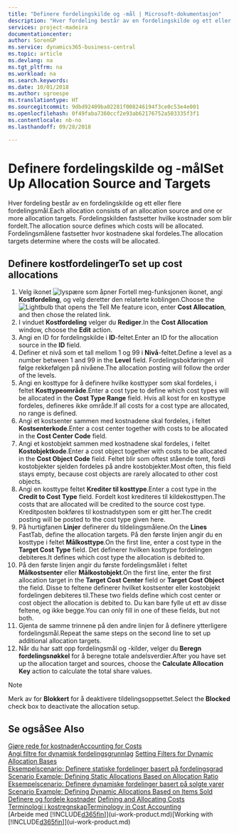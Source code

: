 ```yaml
---
title: "Definere fordelingskilde og -mål | Microsoft-dokumentasjon"
description: "Hver fordeling består av en fordelingskilde og ett eller flere fordelingsmål. Fordelingskilden fastsetter hvilke kostnader som blir fordelt. Fordelingsmålene fastsetter hvor kostnadene skal fordeles."
services: project-madeira
documentationcenter: 
author: SorenGP
ms.service: dynamics365-business-central
ms.topic: article
ms.devlang: na
ms.tgt_pltfrm: na
ms.workload: na
ms.search.keywords: 
ms.date: 10/01/2018
ms.author: sgroespe
ms.translationtype: HT
ms.sourcegitcommit: 9dbd92409ba02281f008246194f3ce0c53e4e001
ms.openlocfilehash: 0f49faba7360ccf2e93ab62176752a503335f3f1
ms.contentlocale: nb-no
ms.lasthandoff: 09/28/2018

---
```

# <a name="set-up-allocation-source-and-targets"></a><span data-ttu-id="f79ef-105">Definere fordelingskilde og -mål</span><span class="sxs-lookup"><span data-stu-id="f79ef-105">Set Up Allocation Source and Targets</span></span>
<span data-ttu-id="f79ef-106">Hver fordeling består av en fordelingskilde og ett eller flere fordelingsmål.</span><span class="sxs-lookup"><span data-stu-id="f79ef-106">Each allocation consists of an allocation source and one or more allocation targets.</span></span> <span data-ttu-id="f79ef-107">Fordelingskilden fastsetter hvilke kostnader som blir fordelt.</span><span class="sxs-lookup"><span data-stu-id="f79ef-107">The allocation source defines which costs will be allocated.</span></span> <span data-ttu-id="f79ef-108">Fordelingsmålene fastsetter hvor kostnadene skal fordeles.</span><span class="sxs-lookup"><span data-stu-id="f79ef-108">The allocation targets determine where the costs will be allocated.</span></span>  

## <a name="to-set-up-cost-allocations"></a><span data-ttu-id="f79ef-109">Definere kostfordelinger</span><span class="sxs-lookup"><span data-stu-id="f79ef-109">To set up cost allocations</span></span>  
1.  <span data-ttu-id="f79ef-110">Velg ikonet ![lyspære som åpner Fortell meg-funksjonen](media/ui-search/search_small.png "Fortell hva du vil gjøre") ikonet, angi **Kostfordeling**, og velg deretter den relaterte koblingen.</span><span class="sxs-lookup"><span data-stu-id="f79ef-110">Choose the ![Lightbulb that opens the Tell Me feature](media/ui-search/search_small.png "Tell me what you want to do") icon, enter **Cost Allocation**, and then chose the related link.</span></span>  
2.  <span data-ttu-id="f79ef-111">I vinduet **Kostfordeling** velger du **Rediger**.</span><span class="sxs-lookup"><span data-stu-id="f79ef-111">In the **Cost Allocation** window, choose the **Edit** action.</span></span>  
3.  <span data-ttu-id="f79ef-112">Angi en ID for fordelingskilde i **ID**-feltet.</span><span class="sxs-lookup"><span data-stu-id="f79ef-112">Enter an ID for the allocation source in the **ID** field.</span></span>  
4.  <span data-ttu-id="f79ef-113">Definer et nivå som et tall mellom 1 og 99 i **Nivå**-feltet.</span><span class="sxs-lookup"><span data-stu-id="f79ef-113">Define a level as a number between 1 and 99 in the **Level** field.</span></span> <span data-ttu-id="f79ef-114">Fordelingsbokføringen vil følge rekkefølgen på nivåene.</span><span class="sxs-lookup"><span data-stu-id="f79ef-114">The allocation posting will follow the order of the levels.</span></span>  
5.  <span data-ttu-id="f79ef-115">Angi en kosttype for å definere hvilke kosttyper som skal fordeles, i feltet **Kosttypeområde**.</span><span class="sxs-lookup"><span data-stu-id="f79ef-115">Enter a cost type to define which cost types will be allocated in the **Cost Type Range** field.</span></span> <span data-ttu-id="f79ef-116">Hvis all kost for en kosttype fordeles, defineres ikke område.</span><span class="sxs-lookup"><span data-stu-id="f79ef-116">If all costs for a cost type are allocated, no range is defined.</span></span>  
6.  <span data-ttu-id="f79ef-117">Angi et kostsenter sammen med kostnadene skal fordeles, i feltet **Kostsenterkode**.</span><span class="sxs-lookup"><span data-stu-id="f79ef-117">Enter a cost center together with costs to be allocated in the **Cost Center Code** field.</span></span>  
7.  <span data-ttu-id="f79ef-118">Angi et kostobjekt sammen med kostnadene skal fordeles, i feltet **Kostobjektkode**.</span><span class="sxs-lookup"><span data-stu-id="f79ef-118">Enter a cost object together with costs to be allocated in the **Cost Object Code** field.</span></span> <span data-ttu-id="f79ef-119">Feltet blir som oftest stående tomt, fordi kostobjekter sjelden fordeles på andre kostobjekter.</span><span class="sxs-lookup"><span data-stu-id="f79ef-119">Most often, this field stays empty, because cost objects are rarely allocated to other cost objects.</span></span>  
8.  <span data-ttu-id="f79ef-120">Angi en kosttype feltet **Krediter til kosttype**.</span><span class="sxs-lookup"><span data-stu-id="f79ef-120">Enter a cost type in the **Credit to Cost Type** field.</span></span> <span data-ttu-id="f79ef-121">Fordelt kost krediteres til kildekosttypen.</span><span class="sxs-lookup"><span data-stu-id="f79ef-121">The costs that are allocated will be credited to the source cost type.</span></span> <span data-ttu-id="f79ef-122">Kreditposten bokføres til kostnadstypen som er gitt her.</span><span class="sxs-lookup"><span data-stu-id="f79ef-122">The credit posting will be posted to the cost type given here.</span></span>  
9. <span data-ttu-id="f79ef-123">På hurtigfanen **Linjer** definerer du tildelingsmålene.</span><span class="sxs-lookup"><span data-stu-id="f79ef-123">On the **Lines** FastTab, define the allocation targets.</span></span> <span data-ttu-id="f79ef-124">På den første linjen angir du en kosttype i feltet **Målkosttype**.</span><span class="sxs-lookup"><span data-stu-id="f79ef-124">On the first line, enter a cost type in the **Target Cost Type** field.</span></span> <span data-ttu-id="f79ef-125">Det definerer hvilken kosttype fordelingen debiteres.</span><span class="sxs-lookup"><span data-stu-id="f79ef-125">It defines which cost type the allocation is debited to.</span></span>  
10. <span data-ttu-id="f79ef-126">På den første linjen angir du første fordelingsmålet i feltet **Målkostsenter** eller **Målkostobjekt**.</span><span class="sxs-lookup"><span data-stu-id="f79ef-126">On the first line, enter the first allocation target in the **Target Cost Center** field or **Target Cost Object** the field.</span></span> <span data-ttu-id="f79ef-127">Disse to feltene definerer hvilket kostsenter eller kostobjekt fordelingen debiteres til.</span><span class="sxs-lookup"><span data-stu-id="f79ef-127">These two fields define which cost center or cost object the allocation is debited to.</span></span> <span data-ttu-id="f79ef-128">Du kan bare fylle ut ett av disse feltene, og ikke begge.</span><span class="sxs-lookup"><span data-stu-id="f79ef-128">You can only fill in one of these fields, but not both.</span></span>  
11. <span data-ttu-id="f79ef-129">Gjenta de samme trinnene på den andre linjen for å definere ytterligere fordelingsmål.</span><span class="sxs-lookup"><span data-stu-id="f79ef-129">Repeat the same steps on the second line to set up additional allocation targets.</span></span>  
12. <span data-ttu-id="f79ef-130">Når du har satt opp fordelingsmål og -kilder, velger du **Beregn fordelingsnøkkel** for å beregne totale andelsverdier.</span><span class="sxs-lookup"><span data-stu-id="f79ef-130">After you have set up the allocation target and sources, choose the **Calculate Allocation Key** action to calculate the total share values.</span></span>  

> [!NOTE]  
>  <span data-ttu-id="f79ef-131">Merk av for **Blokkert** for å deaktivere tildelingsoppsettet.</span><span class="sxs-lookup"><span data-stu-id="f79ef-131">Select the **Blocked** check box to deactivate the allocation setup.</span></span>  

## <a name="see-also"></a><span data-ttu-id="f79ef-132">Se også</span><span class="sxs-lookup"><span data-stu-id="f79ef-132">See Also</span></span>  
[<span data-ttu-id="f79ef-133">Gjøre rede for kostnader</span><span class="sxs-lookup"><span data-stu-id="f79ef-133">Accounting for Costs</span></span>](finance-manage-cost-accounting.md)  
 <span data-ttu-id="f79ef-134">[Angi filtre for dynamisk fordelingsgrunnlag](finance-setting-filters-for-dynamic-allocation-bases.md) </span><span class="sxs-lookup"><span data-stu-id="f79ef-134">[Setting Filters for Dynamic Allocation Bases](finance-setting-filters-for-dynamic-allocation-bases.md) </span></span>  
 <span data-ttu-id="f79ef-135">[Eksempelscenario: Definere statiske fordelinger basert på fordelingsgrad](finance-scenario-example-defining-static-allocations-based-on-allocation-ratio.md) </span><span class="sxs-lookup"><span data-stu-id="f79ef-135">[Scenario Example: Defining Static Allocations Based on Allocation Ratio](finance-scenario-example-defining-static-allocations-based-on-allocation-ratio.md) </span></span>  
 <span data-ttu-id="f79ef-136">[Eksempelscenario: Definere dynamiske fordelinger basert på solgte varer](finance-scenario-example-defining-dynamic-allocations-based-on-items-sold.md) </span><span class="sxs-lookup"><span data-stu-id="f79ef-136">[Scenario Example: Defining Dynamic Allocations Based on Items Sold](finance-scenario-example-defining-dynamic-allocations-based-on-items-sold.md) </span></span>  
 <span data-ttu-id="f79ef-137">[Definere og fordele kostnader](finance-define-and-allocate-costs.md) </span><span class="sxs-lookup"><span data-stu-id="f79ef-137">[Defining and Allocating Costs](finance-define-and-allocate-costs.md) </span></span>  
 [<span data-ttu-id="f79ef-138">Terminologi i kostregnskap</span><span class="sxs-lookup"><span data-stu-id="f79ef-138">Terminology in Cost Accounting</span></span>](finance-terminology-in-cost-accounting.md)  
 <span data-ttu-id="f79ef-139">[Arbeide med [!INCLUDE[d365fin](includes/d365fin_md.md)]](ui-work-product.md)</span><span class="sxs-lookup"><span data-stu-id="f79ef-139">[Working with [!INCLUDE[d365fin](includes/d365fin_md.md)]](ui-work-product.md)</span></span>

